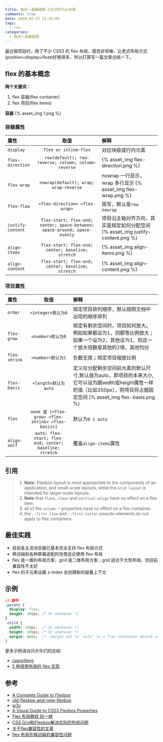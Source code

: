 ```yaml
---
title: 每天一道基础题-CSS3的flex布局
comments: true
date: 2018-05-22 21:42:09
tags:
  - css
categories:
  - 每天一道基础题
---
```


最近做项目时，用了不少 CSS3 的 flex 布局，感觉非常棒，比老式布局方式(position+display+float)好用得多，所以打算写一篇文章总结一下。
<!-- more -->

## flex 的基本概念

**两个关键词：**
1. flex 容器(flex container)
2. flex 项目(flex items)

**容器**
{% asset_img 1.png %}

### 容器属性
| 属性 | 取值 | 解释 |
| :-- | :--: | :-- |
| `display` | `flex or inline-flex` | 对应块级或行内元素 |
| `flex-direction` | `row(default); row-reverse; column; column-reverse` | {% asset_img flex-direction.png %} |
| `flex-wrap` | `nowrap(default); wrap; wrap-reverse` | nowrap 一行显示，wrap 多行显示  {% asset_img flex-wrap.png %}|
| `flex-flow` | `<flex-direction> <flex-wrap>` | 简写，默认是`row nowrap`|
| `justify-content` | `flex-start; flex-end; center; space-between; space-around; space-evenly` | 项目沿主轴对齐方向，其实是规定如何分配空间 {% asset_img justify-content.png %}|
| `align-items` | `flex-start; flex-end; center; baseline; stretch` |{% asset_img align-items.png %} | 
| `align-content` | `flex-start; flex-end; center; baseline; stretch` | {% asset_img align-content.png %}

### 项目属性
| 属性 | 取值 | 解释 |
| :-- | :-: | :-- |
| `order` | `<integer>默认为0` | 规定项目排列顺序，默认按照文档中出现的顺序排列 |
| `flex-grow`| `<number>默认为0` | 规定有剩余空间时，项目如何放大。例如如果都设为1，则都等比例放大；如果一个设为2，其他设为1，则这一个放大倍数是其他的2倍，其他均分|
| `flex-shrink` | `<number>默认为1` | 负数无效；规定项目缩放比例|
| `flex-basis`| `<length>默认为auto` | 定义在分配剩余空间前元素的默认尺寸,默认值为auto，即项目的本来大小, 它可以设为跟width或height属性一样的值（比如350px），则项目将占据固定空间 {% asset_img flex-basis.png %}|
| `flex`| `none 或 [<flex-grow> <flex-shrink> <flex-basis>]` | 默认为`0 1 auto` |
| `align-self` | `auto; flex-start; flex-end; center; baseline; stretch` | 覆盖`align-items`属性 |

## 引用
> 1. **Note:** Flexbox layout is most appropriate to the components of an application, and small-scale layouts, while the `Grid layout` is intended for larger scale layouts.
> 2. **Note** that `float`, `clear` and `vertical-align` have no effect on a flex item.
> 3. all of the `column-*` properties have no effect on a flex container.
> 4. the `::first-line` and `::first-letter` pseudo-elements do not apply to flex containers.

## 最佳实践
- 目前各主流浏览器已基本完全支持 flex 布局方式
- 移动端和各种屏幕适配的场景适合使用 flex 布局
- flex 是一维的布局方案，grid 是二维布局方案；grid 适合于大型布局，但目前兼容性不太好
- flex 的子元素设置 z-index 会创建新的层叠上下文

## 示例

```css
// 居中
.parent {
  display: flex;
  height: 300px; /* Or whatever */
}
.child {
  width: 100px;  /* Or whatever */
  height: 100px; /* Or whatever */
  margin: auto;  /*  margin set to `auto` in a flex container absorb extra space! */
}
```
更多示例请访问大牛们的总结:
- [ruanyifeng](http://www.ruanyifeng.com/blog/2015/07/flex-examples.html)
- [5 种常用布局的 flex 实现](https://www.tuicool.com/articles/3ArmieN)

## 参考
- [A Complete Guide to Flexbox](https://css-tricks.com/snippets/css/a-guide-to-flexbox/)
- [old-flexbox-and-new-flexbox](https://css-tricks.com/old-flexbox-and-new-flexbox/)
- [w3c](https://drafts.csswg.org/css-flexbox-1/)
- [A Visual Guide to CSS3 Flexbox Properties](https://scotch.io/tutorials/a-visual-guide-to-css3-flexbox-properties)
- [Flex 布局教程 阮一峰](http://www.ruanyifeng.com/blog/2015/07/flex-grammar.html)
- [CSS Grid和Flexbox解决实际的布局问题](http://www.w3cplus.com/css3/css-grid-flexbox-solving-real-world-problems.html)
- [关于flex兼容性的文章](https://hopefuture.gitbooks.io/h5-learning/content/css3/flex/compatibility.html)
- [flex 布局在移动端的兼容性问题 ](https://github.com/iuap-design/blog/issues/190)
